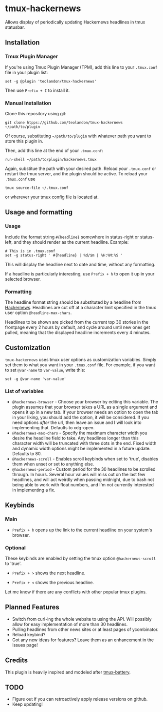 # tmux-hackernews
Allows display of periodically updating Hackernews headlines in tmux statusbar.

## Installation
### Tmux Plugin Manager
If you're using Tmux Plugin Manager (TPM), add this line to your `.tmux.conf`
file in your plugin list:

    set -g @plugin 'teolandon/tmux-hackernews'

Then use `Prefix + I` to install it.

### Manual Installation
Clone this repository using git:

    git clone htpps://github.com/teolandon/tmux-hackernews ~/path/to/plugin

Of course, substituting `~/path/to/plugin` with whatever path you want to store
this plugin in.

Then, add this line at the end of your `.tmux.conf`:

    run-shell ~/path/to/plugin/hackernews.tmux

Again, substitue the path with your desired path. Reload your `.tmux.conf` or
restart the tmux server, and the plugin should be active. To reload your
`.tmux.conf` use

    tmux source-file ~/.tmux.conf

or wherever your tmux config file is located at.

## Usage and formatting
### Usage
Include the format string `#{headline}` somewhere in status-right or
status-left, and they should render as the current headline. Example:

```
# This is in .tmux.conf
set -g status-right ' #{headline} | %d/$m | %H:%M:%S '
```

This will display the headline next to date and time, without any formatting.

If a headline is particularly interesting, use `Prefix + h` to open it up in
your selected browser.

### Formatting
The headline format string should be substituted by a headline from
[Hackernews](https://news.ycombinator.com). Headlines are cut off at a
character limit specified in the tmux user option `@headline-max-chars`.

Headlines to be shown are picked from the current top 30 stories in the
frontpage every 2 hours by default, and cycle around until new ones get pulled,
meaning that the displayed headline increments every 4 minutes.

## Customization
`tmux-hackernews` uses tmux user options as customization variables. Simply set
them to what you want in your `.tmux.conf` file. For example, if you want to set
`@var-name` to `var-value`, write this:

    set -g @var-name 'var-value'

### List of variables
* `@hackernews-browser` - Choose your browser by editing this variable. The
  plugin assumes that your browser takes a URL as a single argument and opens
  it up in a new tab. If your browser needs an option to open the tab in your
  liking, you should add the option, it will be considered. If you need options
  *after* the url, then leave an issue and I will look into implementing that.
  Defaults to xdg-open.
* `@hackernews-max-chars` - Specify the maximum character width you desire the
  headline field to take. Any headlines longer than this character width will
  be truncated with three dots in the end. Fixed width and dynamic width options
  might be implemented in a future update. Defaults to 80.
* `@hackernews-scroll` - Enables scroll keybinds when set to 'true', disables
  them when unset or set to anything else.
* `@hackernews-period` - Custom period for the 30 headlines to be scrolled
  through. In hours. Several hour values will miss out on the last few
  headlines, and will act weirdly when passing midnight, due to bash not being
  able to work with float numbers, and I'm not currently interested in
  implementing a fix.

## Keybinds
### Main
- `Prefix + h` opens up the link to the current headline on your system's
  browser.

### Optional
These keybinds are enabled by setting the tmux option `@hackernews-scroll` to
'true'.

- `Prefix + >` shows the next headline.

- `Prefix + <` shows the previous headline.

Let me know if there are any conflicts with other popular tmux plugins.

## Planned Features
* Switch from curl-ing the whole website to using the API. Will possibly allow
  for easy implementation of more than 30 headlines.
* Pulling headlines from other news sites or at least pages of ycombinator.
* Reload keybind?
* Got any new ideas for features? Leave them as an enhancement in the Issues
  page!

## Credits
This plugin is heavily inspired and modeled after
[tmux-battery](https://github.com/tmux-plugins/tmux-battery).

## TODO
* Figure out if you can retroactively apply release versions on github.
* Keep updating!
